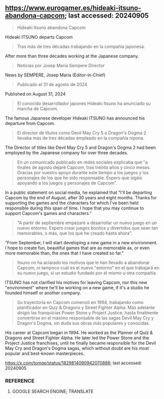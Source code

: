 ## https://www.eurogamer.es/hideaki-itsuno-abandona-capcom; last accessed: 20240905

> Hideaki Itsuno abandona Capcom

Hideaki ITSUNO departs Capcom

> Tras más de tres décadas trabajando en la compañía japonesa.

After more than three decades working at the Japanese company.

> Noticias por Josep Maria Sempere Director

News by SEMPERE, Josep Maria (Editor-in-Chief)

> Publicado el 31 de agosto de 2024

Published on August 31, 2024

> El conocido desarrollador japonés Hideaki Itsuno ha anunciado su marcha de Capcom.

The famous Japanese developer Hideaki ITSUNO has announced his departure from Capcom.

> El director de títulos como Devil May Cry 5 o Dragon's Dogma 2 llevaba más de tres décadas empleado en la compañía nipona.

The Director of titles like Devil May Cry 5 and Dragon's Dogma 2 had been employed by the Japanese company for over three decades.

> En un comunicado publicado en redes sociales explicaba que "a finales de agosto dejaré Capcom, tras treinta años y cinco meses. Gracias por vuestro apoyo durante este tiempo a los juegos y los personajes de los que he sido responsable. Espero que sigáis apoyando a los juegos y personajes de Capcom".

In a public statement on social media, he explained that "I'll be departing Capcom by the end of August, after 30 years and eight months. Thanks for supporting the games and the characters for which I've been held responsible during this span of time. I hope that you may continue to support Capcom's games and characters."

> "A partir de septiembre empezaré a desarrollar un nuevo juego en un nuevo entorno. Espero crear juegos bonitos y divertidos que sean tan memorables, o más, que los que he creado hasta ahora".

"From September, I will start developing a new game in a new environment. I hope to create fun, beautiful games that are as memorable as, or even more memorable than, the ones that I have created so far." 

> Itsuno no ha aclarado los motivos que le han llevado a abandonar Capcom, ni tampoco cuál es el nuevo "entorno" en el que trabajará en su nuevo juego, si un estudio fundado por él mismo u otra compañía.

ITSUNO has not clarified his motives for leaving Capcom, nor this new "environment" where he'll be working on a new game, if it's a studio he founded himself or another company.

> Su trayectoria en Capcom comenzó en 1994, trabajando como planificador en Quiz & Dragons y Street Fighter Alpha. Más adelante dirigió las franquicias Power Stone y Project Justice, hasta finalmente convertirse en el máximo responsable de las sagas Devil May Cry y Dragon's Dogma, sin duda sus obras más populares y conocidas. 

His career at Capcom began in 1994. He worked as the Planner of Quiz & Dragons and Street Fighter Alpha. He later led the Power Stone and the Project Justice franchises, until he finally became responsible for the Devil May Cry and Dragon's Dogma sagas, which without doubt are his most popular and best-known masterpieces.

https://x.com/tomqe/status/1829814090942070886; last accessed: 20240905

### REFERENCE

1) GOOGLE SEARCH ENGINE; TRANSLATE